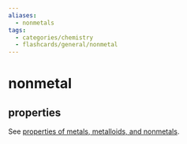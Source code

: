 ```yaml
---
aliases:
  - nonmetals
tags:
  - categories/chemistry
  - flashcards/general/nonmetal
---
```


# nonmetal

## properties

See [properties of metals, metalloids, and nonmetals](properties%20of%20metals,%20metalloids,%20and%20nonmetals.md).
